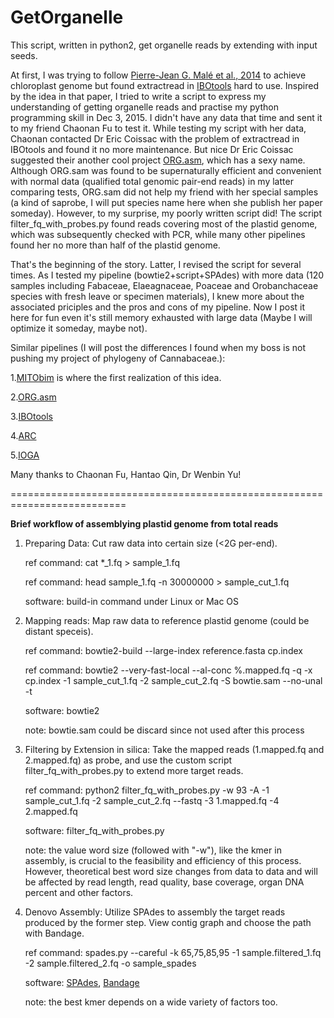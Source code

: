 # GetOrganelle


This script, written in python2, get organelle reads by extending with input seeds.

At first, I was trying to follow <a href='http://onlinelibrary.wiley.com/doi/10.1111/1755-0998.12246/abstract'>Pierre-Jean G. Malé et al., 2014</a> to achieve chloroplast genome but found extractread in <a href='http://metabarcoding.org/obitools'>IBOtools</a> hard to use. Inspired by the idea in that paper, I tried to write a script to express my understanding of getting organelle reads and practise my python programming skill in Dec 3, 2015. I didn't have any data that time and sent it to my friend Chaonan Fu to test it. While testing my script with her data, Chaonan contacted Dr Eric Coissac with the problem of extractread in IBOtools and found it no more maintenance. But nice Dr Eric Coissac suggested their another cool project <a href='http://metabarcoding.org/org-asm'>ORG.asm</a>, which has a sexy name. Although ORG.sam was found to be supernaturally efficient and convenient with normal data (qualified total genomic pair-end reads) in my latter comparing tests, ORG.sam did not help my friend with her special samples (a kind of saprobe, I will put species name here when she publish her paper someday). However, to my surprise, my poorly written script did! The script filter_fq_with_probes.py found reads covering most of the plastid genome, which was subsequently checked with PCR, while many other pipelines found her no more than half of the plastid genome.

That's the beginning of the story. Latter, I revised the script for several times. As I tested my pipeline (bowtie2+script+SPAdes) with more data (120 samples including Fabaceae, Elaeagnaceae, Poaceae and Orobanchaceae species with fresh leave or specimen materials), I knew more about the associated priciples and the pros and cons of my pipeline. Now I post it here for fun even it's still memory exhausted with large data (Maybe I will optimize it someday, maybe not).

Similar pipelines (I will post the differences I found when my boss is not pushing my project of phylogeny of Cannabaceae.):</p>
1.<a href='https://github.com/chrishah/MITObim'>MITObim</a> is where the first realization of this idea.</p>
2.<a href='http://metabarcoding.org/org-asm'>ORG.asm</a></p>
3.<a href='http://metabarcoding.org/obitools'>IBOtools</a></p>
4.<a href='http://ibest.github.io/ARC'>ARC</a></p>
5.<a href='https://github.com/holmrenser/IOGA'>IOGA</a></p>

Many thanks to Chaonan Fu, Hantao Qin, Dr Wenbin Yu!

==========================================================================

<b>Brief workflow of assemblying plastid genome from total reads</b>

1. Preparing Data: Cut raw data into certain size (<2G per-end).
   
   ref command: cat *_1.fq > sample_1.fq
   
   ref command: head sample_1.fq -n 30000000 > sample_cut_1.fq
   
   software: build-in command under Linux or Mac OS

2. Mapping reads: Map raw data to reference plastid genome (could be distant speceis).
   
   ref command: bowtie2-build --large-index reference.fasta cp.index
   
   ref command: bowtie2 --very-fast-local --al-conc %.mapped.fq -q -x cp.index -1 sample_cut_1.fq -2 sample_cut_2.fq -S bowtie.sam --no-unal -t

   software: bowtie2
   
   note: bowtie.sam could be discard since not used after this process

3. Filtering by Extension in silica: Take the mapped reads (1.mapped.fq and 2.mapped.fq) as probe, and use the custom script filter_fq_with_probes.py to extend more target reads.
   
   ref command: python2 filter_fq_with_probes.py -w 93 -A -1 sample_cut_1.fq -2 sample_cut_2.fq --fastq -3 1.mapped.fq -4 2.mapped.fq
   
   software: filter_fq_with_probes.py
   
   note: the value word size (followed with "-w"), like the kmer in assembly, is crucial to the feasibility and efficiency of this process. However, theoretical best word size changes from data to data and will be affected by read length, read quality, base coverage, organ DNA percent and other factors.

4. Denovo Assembly: Utilize SPAdes to assembly the target reads produced by the former step. View contig graph and choose the path with Bandage.
   
   ref command: spades.py --careful -k 65,75,85,95 -1 sample.filtered_1.fq -2 sample.filtered_2.fq -o sample_spades
   
   software: <a href='http://bioinf.spbau.ru/spades'>SPAdes</a>, <a href='https://github.com/rrwick/Bandage'>Bandage</a>
   
   note: the best kmer depends on a wide variety of factors too.
